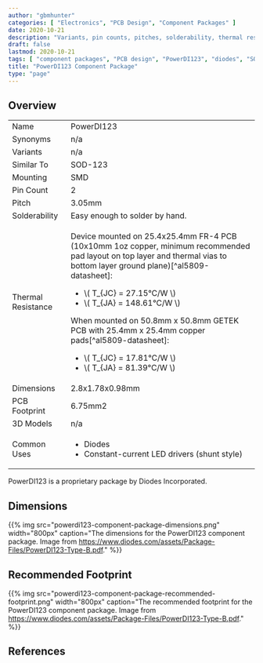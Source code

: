 ```yaml
---
author: "gbmhunter"
categories: [ "Electronics", "PCB Design", "Component Packages" ]
date: 2020-10-21
description: "Variants, pin counts, pitches, solderability, thermal resistances, dimensions, land patterns, 3D models and more info for the PowerDI123 component package."
draft: false
lastmod: 2020-10-21
tags: [ "component packages", "PCB design", "PowerDI123", "diodes", "SOD-123" ]
title: "PowerDI123 Component Package"
type: "page"
---
```


## Overview

<table>
  <tbody>
    <tr>
      <td>Name</td>
      <td>PowerDI123</td>
    </tr>
    <tr>
      <td>Synonyms</td>
      <td>n/a</td>
    </tr>
    <tr>
      <td>Variants</td>
      <td>n/a</td>
    </tr>
    <tr>
      <td>Similar To</td>
      <td>SOD-123</td>
    </tr>
    <tr>
      <td>Mounting</td>
      <td>SMD
    </td>
    </tr>
    <tr>
      <td>Pin Count</td>
      <td>2</td>
    </tr>
    <tr>
      <td>Pitch</td>
      <td>3.05mm</td>
    </tr>
    <tr>
      <td>Solderability</td>
      <td>Easy enough to solder by hand.</td>
    </tr>
    <tr>
      <td>Thermal Resistance</td>
      <td>
        <p>Device mounted on 25.4x25.4mm FR-4 PCB (10x10mm 1oz copper, minimum recommended pad layout on
top layer and thermal vias to bottom layer ground plane)[^al5809-datasheet]:</p>
        <ul>
          <li>\( T_{JC} = 27.15°C/W \)</li>
          <li>\( T_{JA} = 148.61°C/W \)</li>
        </ul>
        <p>When mounted on 50.8mm x 50.8mm GETEK PCB with 25.4mm x 25.4mm copper pads[^al5809-datasheet]:</p>
        <ul>
          <li>\( T_{JC} = 17.81°C/W \)</li>
          <li>\( T_{JA} = 81.39°C/W \)</li>
        </ul>
      </td>
    </tr>
    <tr>
      <td>Dimensions</td>
      <td>2.8x1.78x0.98mm</td>
    </tr>
    <tr>
      <td>PCB Footprint</td>
      <td>6.75mm2</td>
    </tr>
    <tr>
      <td>3D Models</td>
      <td>n/a</td>
    </tr>
    <tr>
      <td>Common Uses</td>
      <td>
        <ul>
          <li>Diodes</li>
          <li>Constant-current LED drivers (shunt style)</li>
        </ul>
      </td>
    </tr>
  </tbody>
</table>

PowerDI123 is a proprietary package by Diodes Incorporated.

## Dimensions

{{% img src="powerdi123-component-package-dimensions.png" width="800px" caption="The dimensions for the PowerDI123 component package. Image from https://www.diodes.com/assets/Package-Files/PowerDI123-Type-B.pdf." %}}

## Recommended Footprint

{{% img src="powerdi123-component-package-recommended-footprint.png" width="800px" caption="The recommended footprint for the PowerDI123 component package. Image from https://www.diodes.com/assets/Package-Files/PowerDI123-Type-B.pdf." %}}

## References

[^al5809-datasheet]: <https://www.diodes.com/assets/Datasheets/AL5809.pdf>